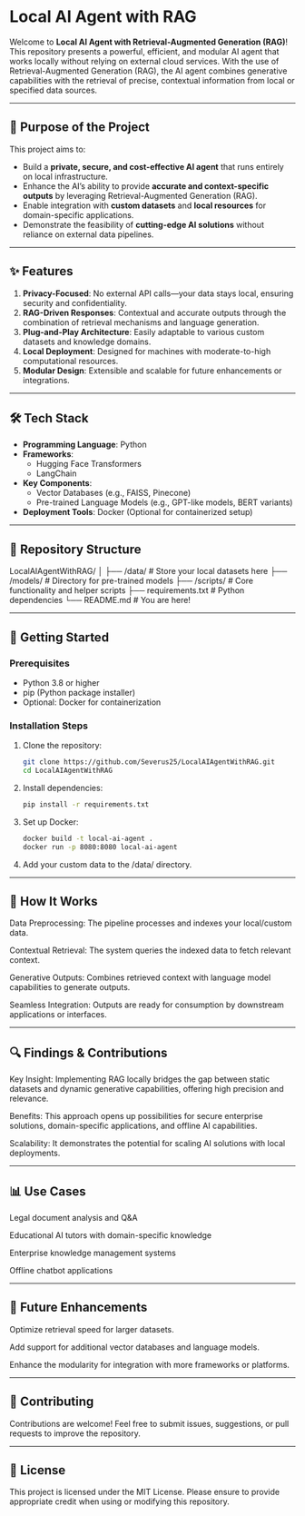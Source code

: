 # **Local AI Agent with RAG**

Welcome to **Local AI Agent with Retrieval-Augmented Generation (RAG)**! This repository presents a powerful, efficient, and modular AI agent that works locally without relying on external cloud services. With the use of Retrieval-Augmented Generation (RAG), the AI agent combines generative capabilities with the retrieval of precise, contextual information from local or specified data sources.

---

## **📌 Purpose of the Project**

This project aims to:
- Build a **private, secure, and cost-effective AI agent** that runs entirely on local infrastructure.
- Enhance the AI’s ability to provide **accurate and context-specific outputs** by leveraging Retrieval-Augmented Generation (RAG).
- Enable integration with **custom datasets** and **local resources** for domain-specific applications.
- Demonstrate the feasibility of **cutting-edge AI solutions** without reliance on external data pipelines.

---

## **✨ Features**

1. **Privacy-Focused**: No external API calls—your data stays local, ensuring security and confidentiality.
2. **RAG-Driven Responses**: Contextual and accurate outputs through the combination of retrieval mechanisms and language generation.
3. **Plug-and-Play Architecture**: Easily adaptable to various custom datasets and knowledge domains.
4. **Local Deployment**: Designed for machines with moderate-to-high computational resources.
5. **Modular Design**: Extensible and scalable for future enhancements or integrations.

---

## **🛠️ Tech Stack**

- **Programming Language**: Python
- **Frameworks**: 
  - Hugging Face Transformers
  - LangChain
- **Key Components**: 
  - Vector Databases (e.g., FAISS, Pinecone)
  - Pre-trained Language Models (e.g., GPT-like models, BERT variants)
- **Deployment Tools**: Docker (Optional for containerized setup)

---

## **📂 Repository Structure**
LocalAIAgentWithRAG/
│
├── /data/            # Store your local datasets here
├── /models/          # Directory for pre-trained models
├── /scripts/         # Core functionality and helper scripts
├── requirements.txt  # Python dependencies
└── README.md         # You are here!


---

## **🚀 Getting Started**

### **Prerequisites**
- Python 3.8 or higher
- pip (Python package installer)
- Optional: Docker for containerization

### **Installation Steps**
1. Clone the repository:
   ```bash
   git clone https://github.com/Severus25/LocalAIAgentWithRAG.git
   cd LocalAIAgentWithRAG
2. Install dependencies:
   ```bash
   pip install -r requirements.txt
3. Set up Docker:
   ```bash
   docker build -t local-ai-agent .
   docker run -p 8080:8080 local-ai-agent
4. Add your custom data to the /data/ directory.

---

## **📖 How It Works**
Data Preprocessing: The pipeline processes and indexes your local/custom data.

Contextual Retrieval: The system queries the indexed data to fetch relevant context.

Generative Outputs: Combines retrieved context with language model capabilities to generate outputs.

Seamless Integration: Outputs are ready for consumption by downstream applications or interfaces.

---

## **🔍 Findings & Contributions**
Key Insight: Implementing RAG locally bridges the gap between static datasets and dynamic generative capabilities, offering high precision and relevance.

Benefits: This approach opens up possibilities for secure enterprise solutions, domain-specific applications, and offline AI capabilities.

Scalability: It demonstrates the potential for scaling AI solutions with local deployments.

---

## **📊 Use Cases**
Legal document analysis and Q&A

Educational AI tutors with domain-specific knowledge

Enterprise knowledge management systems

Offline chatbot applications

---

## **🎯 Future Enhancements**
Optimize retrieval speed for larger datasets.

Add support for additional vector databases and language models.

Enhance the modularity for integration with more frameworks or platforms.

---

## **🤝 Contributing**
Contributions are welcome! Feel free to submit issues, suggestions, or pull requests to improve the repository.

---

## **📄 License**
This project is licensed under the MIT License. Please ensure to provide appropriate credit when using or modifying this repository.
